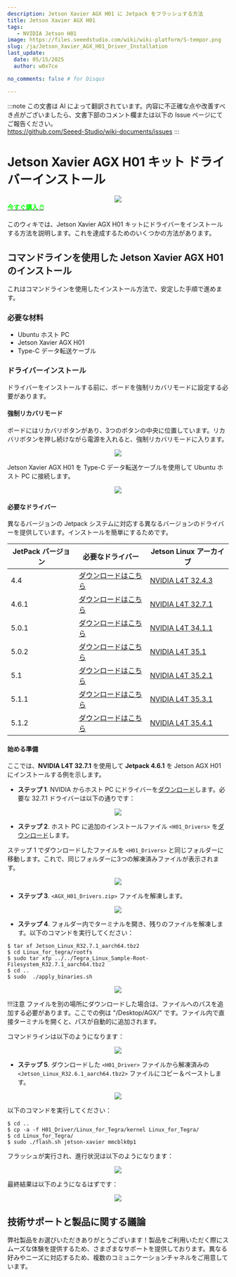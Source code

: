 ```yaml
---
description: Jetson Xavier AGX H01 に Jetpack をフラッシュする方法
title: Jetson Xavier AGX H01
tags:
   - NVIDIA Jetson H01
image: https://files.seeedstudio.com/wiki/wiki-platform/S-tempor.png
slug: /ja/Jetson_Xavier_AGX_H01_Driver_Installation
last_update:
  date: 05/15/2025
  author: w0x7ce

no_comments: false # for Disqus

---
```

:::note
この文書は AI によって翻訳されています。内容に不正確な点や改善すべき点がございましたら、文書下部のコメント欄または以下の Issue ページにてご報告ください。  
https://github.com/Seeed-Studio/wiki-documents/issues
:::

<!-- ---
name: 
category: 
bzurl: 
prodimagename:
surveyurl: 
sku: 
tags:
--- -->

# Jetson Xavier AGX H01 キット ドライバーインストール

<div align="center"><img width={800} src="https://files.seeedstudio.com/wiki/recomputerzhongwen/first_1.png" /></div>

<div class="get_one_now_container" style={{textAlign: 'center'}}>
    <a class="get_one_now_item" href="https://www.seeedstudio.com/Jetson-Xavier-AGX-H01-Kit-p-5283.html"><strong><span><font color={'FFFFFF'} size={"4"}> 今すぐ購入 🖱️</font></span></strong></a>
</div>


このウィキでは、Jetson Xavier AGX H01 キットにドライバーをインストールする方法を説明します。これを達成するためのいくつかの方法があります。

## コマンドラインを使用した Jetson Xavier AGX H01 のインストール

これはコマンドラインを使用したインストール方法で、安定した手順で進めます。

### 必要な材料

- Ubuntu ホスト PC
- Jetson Xavier AGX H01
- Type-C データ転送ケーブル

### ドライバーインストール

ドライバーをインストールする前に、ボードを強制リカバリモードに設定する必要があります。
#### 強制リカバリモード

ボードにはリカバリボタンがあり、3つのボタンの中央に位置しています。リカバリボタンを押し続けながら電源を入れると、強制リカバリモードに入ります。

<div align="center"><img width={400} src="https://files.seeedstudio.com/wiki/recomputerzhongwen/driver1.png" /></div>


Jetson Xavier AGX H01 を Type-C データ転送ケーブルを使用して Ubuntu ホスト PC に接続します。

<div align="center"><img width={400} src="https://files.seeedstudio.com/wiki/recomputerzhongwen/driver.png" /></div>


#### 必要なドライバー

異なるバージョンの Jetpack システムに対応する異なるバージョンのドライバーを提供しています。インストールを簡単にするためです。

<table>
  <thead>
    <tr>
      <th>JetPack バージョン</th>
      <th>必要なドライバー</th>
      <th>Jetson Linux アーカイブ</th>
    </tr>
  </thead>
  <tbody>
    <tr>
      <td>4.4</td>
      <td><a href="https://files.seeedstudio.com/wiki/H01Driver/H01_Driver_for_4.4.zip">ダウンロードはこちら</a></td>
      <td><a href="https://developer.nvidia.com/embedded/linux-tegra-r32.4.3">NVIDIA L4T 32.4.3</a></td>
    </tr>
    <tr>
      <td>4.6.1</td>
      <td><a href="https://files.seeedstudio.com/wiki/H01Driver/H01_Driver.zip">ダウンロードはこちら</a></td>
      <td><a href="https://developer.nvidia.com/embedded/linux-tegra-r3271">NVIDIA L4T 32.7.1</a></td>
    </tr>
    <tr>
      <td>5.0.1</td>
      <td><a href="https://files.seeedstudio.com/wiki/H01Driver/H01_Driver_for_5.0.1.zip">ダウンロードはこちら</a></td>
      <td><a href="https://developer.nvidia.com/embedded/jetson-linux-r3411">NVIDIA L4T 34.1.1</a></td>
    </tr>
    <tr>
      <td>5.0.2</td>
      <td><a href="https://files.seeedstudio.com/wiki/H01Driver/H01_Driver_for_5.0.2.zip">ダウンロードはこちら</a></td>
      <td><a href="https://developer.nvidia.com/embedded/jetson-linux-r351">NVIDIA L4T 35.1</a></td>
    </tr>
    <tr>
      <td>5.1</td>
      <td><a href="https://files.seeedstudio.com/wiki/H01Driver/H01_Driver_for_5.1.rar" target="_blank" rel="noopener noreferrer">ダウンロードはこちら</a></td>
      <td><a href="https://developer.nvidia.com/embedded/jetson-linux-r3521" target="_blank" rel="noopener noreferrer">NVIDIA L4T 35.2.1</a></td>
    </tr>
    <tr>
      <td>5.1.1</td>
      <td><a href="https://files.seeedstudio.com/wiki/H01Driver/H01_Driver_for_5.1.1.zip" target="_blank" rel="noopener noreferrer">ダウンロードはこちら</a></td>
      <td><a href="https://developer.nvidia.com/embedded/jetson-linux-r3531" target="_blank" rel="noopener noreferrer">NVIDIA L4T 35.3.1</a></td>
    </tr>
    <tr>
      <td>5.1.2</td>
      <td><a href="https://files.seeedstudio.com/wiki/H01Driver/H01_Driver_for_5.1.2.zip" target="_blank" rel="noopener noreferrer">ダウンロードはこちら</a></td>
      <td><a href="https://developer.nvidia.com/embedded/jetson-linux-r3541" target="_blank" rel="noopener noreferrer">NVIDIA L4T 35.4.1</a></td>
    </tr>
  </tbody>
</table>

#### 始める準備

ここでは、**NVIDIA L4T 32.7.1** を使用して **Jetpack 4.6.1** を Jetson AGX H01 にインストールする例を示します。

- **ステップ 1**. NVIDIA からホスト PC にドライバーを[ダウンロード](https://developer.nvidia.com/embedded/linux-tegra-r3271)します。必要な 32.7.1 ドライバーは以下の通りです：

<div align="center"><img width={800} src="https://files.seeedstudio.com/wiki/H01Driver/h01driver4.png" /></div>


- **ステップ 2**. ホスト PC に追加のインストールファイル `<H01_Drivers>` を[ダウンロード](https://files.seeedstudio.com/wiki/H01Driver/H01_Driver.zip)します。

ステップ 1 でダウンロードしたファイルを `<H01_Drivers>` と同じフォルダーに移動します。これで、同じフォルダーに3つの解凍済みファイルが表示されます。

<div align="center"><img width={300} src="https://files.seeedstudio.com/wiki/H01Driver/h01drivera.png" /></div>


- **ステップ 3**. `<AGX_H01_Drivers.zip>` ファイルを解凍します。

<div align="center"><img width={300} src="https://files.seeedstudio.com/wiki/H01Driver/h01driver1b.png" /></div>


- **ステップ 4**. フォルダー内でターミナルを開き、残りのファイルを解凍します。以下のコマンドを実行してください：

```
$ tar xf Jetson_Linux_R32.7.1_aarch64.tbz2
$ cd Linux_for_tegra/rootfs
$ sudo tar xfp ../../Tegra_Linux_Sample-Root-Filesystem_R32.7.1_aarch64.tbz2
$ cd ..
$ sudo  ./apply_binaries.sh
```

<div align="center"><img width={300} src="https://files.seeedstudio.com/wiki/H01Driver/h01driver5.png" /></div>


!!!注意
    ファイルを別の場所にダウンロードした場合は、ファイルへのパスを追加する必要があります。ここでの例は "/Desktop/AGX/" です。ファイル内で直接ターミナルを開くと、パスが自動的に追加されます。

コマンドラインは以下のようになります：

<div align="center"><img width={600} src="https://files.seeedstudio.com/wiki/recomputerzhongwen/agx0.png" /></div>


- **ステップ 5**. ダウンロードした `<H01_Driver>` ファイルから解凍済みの `<Jetson_Linux_R32.6.1_aarch64.tbz2>` ファイルにコピー＆ペーストします。


<div align="center"><img width={300} src="https://files.seeedstudio.com/wiki/H01Driver/h01driver6.png" /></div>

以下のコマンドを実行してください：

```
$ cd ..
$ cp -a -f H01_Driver/Linux_for_Tegra/kernel Linux_for_Tegra/
$ cd Linux_for_Tegra/
$ sudo ./flash.sh jetson-xavier mmcblk0p1
```

フラッシュが実行され、進行状況は以下のようになります：

<div align="center"><img width={600} src="https://files.seeedstudio.com/wiki/recomputerzhongwen/agx2.png" /></div>

最終結果は以下のようになるはずです：

<div align="center"><img width={600} src="https://files.seeedstudio.com/wiki/recomputerzhongwen/agx3.png" /></div>

## 技術サポートと製品に関する議論

弊社製品をお選びいただきありがとうございます！製品をご利用いただく際にスムーズな体験を提供するため、さまざまなサポートを提供しております。異なる好みやニーズに対応するため、複数のコミュニケーションチャネルをご用意しています。

<div class="button_tech_support_container">
<a href="https://forum.seeedstudio.com/" class="button_forum"></a> 
<a href="https://www.seeedstudio.com/contacts" class="button_email"></a>
</div>

<div class="button_tech_support_container">
<a href="https://discord.gg/eWkprNDMU7" class="button_discord"></a> 
<a href="https://github.com/Seeed-Studio/wiki-documents/discussions/69" class="button_discussion"></a>
</div>
